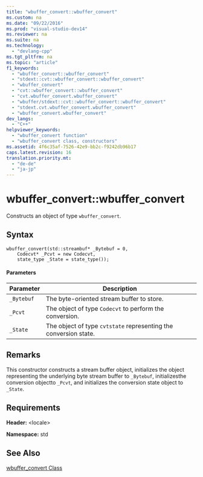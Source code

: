 ```yaml
---
title: "wbuffer_convert::wbuffer_convert"
ms.custom: na
ms.date: "09/22/2016"
ms.prod: "visual-studio-dev14"
ms.reviewer: na
ms.suite: na
ms.technology: 
  - "devlang-cpp"
ms.tgt_pltfrm: na
ms.topic: "article"
f1_keywords: 
  - "wbuffer_convert::wbuffer_convert"
  - "stdext::cvt::wbuffer_convert::wbuffer_convert"
  - "wbuffer_convert"
  - "cvt::wbuffer_convert::wbuffer_convert"
  - "cvt.wbuffer_convert.wbuffer_convert"
  - "wbuffer/stdext::cvt::wbuffer_convert::wbuffer_convert"
  - "stdext.cvt.wbuffer_convert.wbuffer_convert"
  - "wbuffer_convert.wbuffer_convert"
dev_langs: 
  - "C++"
helpviewer_keywords: 
  - "wbuffer_convert function"
  - "wbuffer_convert class, constructors"
ms.assetid: 4f6c35af-7526-42e9-bb2c-f9242db96b17
caps.latest.revision: 16
translation.priority.mt: 
  - "de-de"
  - "ja-jp"
---
```

# wbuffer_convert::wbuffer_convert
Constructs an object of type `wbuffer_convert`.  
  
## Syntax  
  
```  
wbuffer_convert(std::streambuf* _Bytebuf = 0,  
    Codecvt* _Pcvt = new Codecvt,  
    state_type _State = state_type());  
```  
  
#### Parameters  
  
|Parameter|Description|  
|---------------|-----------------|  
|`_Bytebuf`|The byte-oriented stream buffer to store.|  
|`_Pcvt`|The object of type `Codecvt` to perform the conversion.|  
|`_State`|The object of type `cvtstate` representing the conversion state.|  
  
## Remarks  
 This constructor constructs a stream buffer object, initializes the object representing the underlying byte stream buffer to `_Bytebuf`, initializesthe conversion objectto `_Pcvt`, and initializes the conversion state object to `_State`.  
  
## Requirements  
 **Header:** <locale\>  
  
 **Namespace:** std  
  
## See Also  
 [wbuffer_convert Class](../vs140/wbuffer_convert-class.md)
